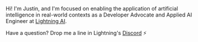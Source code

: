 Hi! I'm Justin, and I'm focused on enabling the application of artificial intelligence in real-world contexts as a Developer Advocate and Applied AI Engineer at [Lightning AI](https://github.com/Lightning-AI).

Have a question? Drop me a line in Lightning's [Discord](https://discord.gg/8CDkEsxDyn) ⚡️

